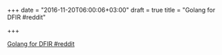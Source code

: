 +++
date = "2016-11-20T06:00:06+03:00"
draft = true
title = "Golang for DFIR  #reddit"

+++

<p><a href="https://t.co/EoxXLlclmz">Golang for DFIR  #reddit</a></p>
